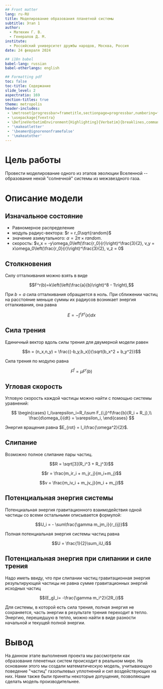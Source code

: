 ```yaml
---
## Front matter
lang: ru-RU
title: Моделирование образования планетной системы 
subtitle: Этап 1
author:
  - Матюхин Г. В.
  - Генералов Д. М.
institute:
  - Российский университет дружбы народов, Москва, Россия
date: 24 февраля 2024

## i18n babel
babel-lang: russian
babel-otherlangs: english

## Formatting pdf
toc: false
toc-title: Содержание
slide_level: 2
aspectratio: 169
section-titles: true
theme: metropolis
header-includes:
 - \metroset{progressbar=frametitle,sectionpage=progressbar,numbering=fraction}
 - \usepackage{fvextra}
 - \DefineVerbatimEnvironment{Highlighting}{Verbatim}{breaklines,commandchars=\\\{\}}
 - '\makeatletter'
 - '\beamer@ignorenonframefalse'
 - '\makeatother'
---
```


# Цель работы

Провести моделирование одного из этапов эволюции Вселенной -- образование некой "солнечной" системы из межзвездного газа.

# Описание модели

## Изначальное состояние

- Равномерное распределение
- модуль радиус-вектора: $r = r_0\sqrt{random}$
- значение азимутального: $\alpha = 2\pi \times random$.
- скорость: $v_x = -y\omega_0\left(\frac{r_0}{r}\right)^\frac{3}{2}, v_y = x\omega_0\left(\frac{r_0}{r}\right)^\frac{3}{2}, v_z = 0$

## Столкновения

Силу отталкивания можно взять в виде

$$F^r(b)=k\left(\left(\frac{a}{b}\right)^8 - 1\right),$$

При $b = a$ сила отталкивания обращается в ноль. При сближении частиц на расстояние меньше суммы их радиусов возникает энергия отталкивания, она равна

$$E = -\int^rF^r(x)dx$$

## Сила трения 

Единичный вектор вдоль силы трения для двумерной модели равен

$$n = (n_x,n_y) = \frac{(-b_y,b_x)}{\sqrt{b_x^2 + b_y^2}}$$

<!-- Относительная скорость поверхностей частиц, перпендикулярная радиусу, $W_{\bot} = W \times n − \omega_iR_i − \omega_jR_j$ , где $\omega_i$ и $\omega_j$ -- угловые скорости вращения частиц $i$ и $j$, $W = v_i − v_j$ -- относительная скорость двух взаимодействующих частиц. -->

Сила трения по модулю равна 

$$F^f=\mu F^r(b)$$
<!-- , где $\mu$ -- коэффициент трения, зависящий от  угловой скорости. -->

<!-- В простейшем приближении $\mu = \beta W_\bot$. Тогда -->
<!---->
<!-- $$F^f=\beta W_\bot F^r(b)n$$ -->

## Угловая скорость

Угловую скорость каждой частицы можно найти с помощью системы уравнений:

$$
\begin{cases}
    I_i\varepsilon_i=R_i\sum F_{i,j}^f\frac{b}{R_i + R_j},\\
    \frac{d\omega_i}{dt} = \varepsilon_i,
\end{cases}
$$

<!-- где $I_i=\frac{2}{5}m_iR_i^2$ -- момент инерции, $\varepsilon_i$ -- угловое ускорение.-->

Энергия вращения равна $E_{rot} = I_i\frac{\omega^2}{2}$.

<!---->
<!-- Единичный вектор вдоль силы трения для трехмерной модели равен -->
<!---->
<!-- $$n = \frac{z}{|z|},$$ -->
<!---->
<!-- где $z = \left[\left[b \times W\right] \times b\right] = W(b \times b) - b(b \times W)$. -->
<!---->
<!-- Для системы, в которой есть сила трения, полная энергия не сохраняется, часть энергии в результате трения переходит в тепло. Энергию, перешедшую в тепло, можно найти в виде разности начальной и текущей полной энергии. -->

## Слипание

Возможно полное слипание пары частиц.

$$R = \sqrt[3]{R_i^3 + R_j^3}$$

$$r = \frac{m_ir_i + m_jr_j}{m_i+m_j}$$

$$v = \frac{m_iv_i + m_jv_j}{m_i + m_j}$$

## Потенциальная энергия системы

Потенциальная энергия гравитационного взаимодействия одной частицы со всеми остальными описывается формулой:

$$U_i = - \sum\frac{\gamma m_jm_i}{r_{ij}}$$

Полная потенциальная энергия системы частиц равна

$$U = \frac{1}{2}\sum_iU_i$$

## Потенциальная энергия при слипании и силе трения

Надо иметь ввиду, что при слипании частиц гравитационная энергия результирующей частицы не равна сумме гравитационных энергий исходных частиц

$$(E_g)_i= -\frac{\gamma m_i^2}{2R_i}$$

Для системы, в которой есть сила трения, полная энергия не сохраняется, часть энергии в результате трения переходит в тепло. Энергию, перешедшую в тепло, можно найти в виде разности начальной и текущей полной энергии.

# Вывод

На данном этапе выполнения проекта мы рассмотрели как образование пленетных систем происходит в реальном мире. На основании этого мы создали математическую модель, учитывающую поведение "частиц" газопылевых уплотнений и сил воздействующих на них. Нами также были приняты некоторые допущения, позволяющие сделать модель производительнее.
